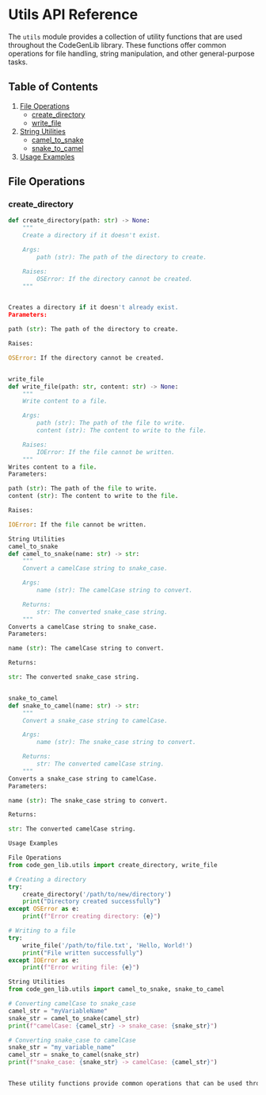 # Utils API Reference

The `utils` module provides a collection of utility functions that are used throughout the CodeGenLib library. These functions offer common operations for file handling, string manipulation, and other general-purpose tasks.

## Table of Contents

1. [File Operations](#file-operations)
   - [create_directory](#create_directory)
   - [write_file](#write_file)
2. [String Utilities](#string-utilities)
   - [camel_to_snake](#camel_to_snake)
   - [snake_to_camel](#snake_to_camel)
3. [Usage Examples](#usage-examples)

## File Operations

### create_directory

```python
def create_directory(path: str) -> None:
    """
    Create a directory if it doesn't exist.

    Args:
        path (str): The path of the directory to create.

    Raises:
        OSError: If the directory cannot be created.
    """


Creates a directory if it doesn't already exist.
Parameters:

path (str): The path of the directory to create.

Raises:

OSError: If the directory cannot be created.


write_file
def write_file(path: str, content: str) -> None:
    """
    Write content to a file.

    Args:
        path (str): The path of the file to write.
        content (str): The content to write to the file.

    Raises:
        IOError: If the file cannot be written.
    """
Writes content to a file.
Parameters:

path (str): The path of the file to write.
content (str): The content to write to the file.

Raises:

IOError: If the file cannot be written.

String Utilities
camel_to_snake
def camel_to_snake(name: str) -> str:
    """
    Convert a camelCase string to snake_case.

    Args:
        name (str): The camelCase string to convert.

    Returns:
        str: The converted snake_case string.
    """
Converts a camelCase string to snake_case.
Parameters:

name (str): The camelCase string to convert.

Returns:

str: The converted snake_case string.


snake_to_camel
def snake_to_camel(name: str) -> str:
    """
    Convert a snake_case string to camelCase.

    Args:
        name (str): The snake_case string to convert.

    Returns:
        str: The converted camelCase string.
    """
Converts a snake_case string to camelCase.
Parameters:

name (str): The snake_case string to convert.

Returns:

str: The converted camelCase string.

Usage Examples

File Operations
from code_gen_lib.utils import create_directory, write_file

# Creating a directory
try:
    create_directory('/path/to/new/directory')
    print("Directory created successfully")
except OSError as e:
    print(f"Error creating directory: {e}")

# Writing to a file
try:
    write_file('/path/to/file.txt', 'Hello, World!')
    print("File written successfully")
except IOError as e:
    print(f"Error writing file: {e}")

String Utilities
from code_gen_lib.utils import camel_to_snake, snake_to_camel

# Converting camelCase to snake_case
camel_str = "myVariableName"
snake_str = camel_to_snake(camel_str)
print(f"camelCase: {camel_str} -> snake_case: {snake_str}")

# Converting snake_case to camelCase
snake_str = "my_variable_name"
camel_str = snake_to_camel(snake_str)
print(f"snake_case: {snake_str} -> camelCase: {camel_str}")


These utility functions provide common operations that can be used throughout your CodeGenLib library and in projects that use your library. They offer a consistent way to perform file operations and string manipulations